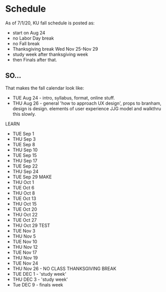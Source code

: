 # Schedule

As of 7/1/20, KU fall schedule is posted as:

- start on Aug 24
- no Labor Day break
- no Fall break
- Thanksgiving break Wed Nov 25-Nov 29
- study week after thanksgiving week
- then Finals after that.

## SO...
That makes the fall calendar look like:

- TUE Aug 24 - intro, syllabus, format, online stuff.
- THU Aug 26 - general 'how to approach UX design', props to branham, design is design. elements of user experience JJG model and walkthru this slowly.

LEARN
- TUE Sep 1
- THU Sep 3
- TUE Sep 8
- THU Sep 10
- TUE Sep 15
- THU Sep 17
- TUE Sep 22
- THU Sep 24
- TUE Sep 29
MAKE
- THU Oct 1
- TUE Oct 6
- THU Oct 8
- TUE Oct 13
- THU Oct 15
- TUE Oct 20
- THU Oct 22
- TUE Oct 27
- THU Oct 29
TEST
- TUE Nov 3
- THU Nov 5
- TUE Nov 10
- THU Nov 12
- TUE Nov 17
- THU Nov 19
- TUE Nov 24
- THU Nov 26 - NO CLASS THANKSGIVING BREAK
- TUE DEC 1 - 'study week'
- THU DEC 3 - 'study week'
- Tue DEC 9 - finals week
